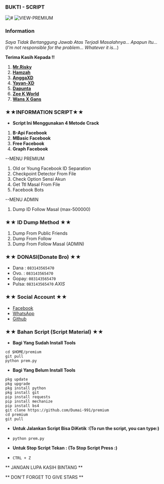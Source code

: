 ### BUKTI - SCRIPT
![#](https://raw.githubusercontent.com/Dumai-991/premium/main/Image/Screenshot_2021-07-13-08-11-41-17.jpg)
![VIEW-PREMIUM](https://komarev.com/ghpvc/?username=premium&color=blue)
### Information
*Saya Tidak Bertanggung Jawab Atas Terjadi Masalahnya... Apapun Itu...*
(_I'm not responsible for the problem... Whatever it is..._)

__Terima Kasih Kepada !!__
1. [**Mr.Risky**](https://github.com/Dumai-991)
2. [**Hamzah**](https://github.com/Hamzahash)
3. [**AnggaXD**](https://github.com/anggaxd/anggaxd)
4. [**Yayan-XD**](https://github.com/Yayan-XD)
5. [**Dapunta**](https://github.com/Dapunta)
6. [**Zee K World**](https://github.com/ZKWorld)
7. [**Wans X Gans**](https://github.com/wansgang980)

### **★★INFORMATION SCRIPT★★**
* __Script Ini Menggunakan 4 Metode Crack__
1. **B-Api Facebook**
2. **MBasic Facebook**
3. **Free Facebook**
4. **Graph Facebook**

--MENU PREMIUM
1. Old or Young Facebook ID Separation
2. Checkpoint Detector From File
3. Check Option Sensi Akun
4. Get Ttl Masal From File
5. Facebook Bots

--MENU ADMIN
1. Dump ID Follow Masal (max-500000)


### ★★ ID Dump Method ★★
1. Dump From Public Friends
2. Dump From Follow
3. Dump From Follow Masal (ADMIN)

### ★★ DONASI(Donate Bro) ★★

* Dana : ```083143565470```
* Ovo. : ```083143565470```
* Gopay: ```083143565470```
* Pulsa: ```083143565470``` _AXIS_

### ★★ Social Account ★★
* [Facebook](m.facebook.com/llovexnxx)
* [WhatsApp](https://wa.me/6283143565470)
* [Github](github.com/Dumai-991)

### ★★ Bahan Script (Script Material) ★★
* **Bagi Yang Sudah Install Tools**
```
cd $HOME/premium
git pull
python prem.py
```

* **Bagi Yang Belum Install Tools**
```
pkg update
pkg upgrade
pkg install python
pkg install git
pip install requests
pip install mechanize
pip install bs4
git clone https://github.com/Dumai-991/premium
cd premium
git pull
```

* **Untuk Jalankan Script Bisa DiKetik :(To run the script, you can type:)**
* ```python prem.py```

* **Untuk Stop Script Tekan : (To Stop Script Press :)**
* ```CTRL + Z```

** JANGAN LUPA KASIH BINTANG **

** DON'T FORGET TO GIVE STARS **
